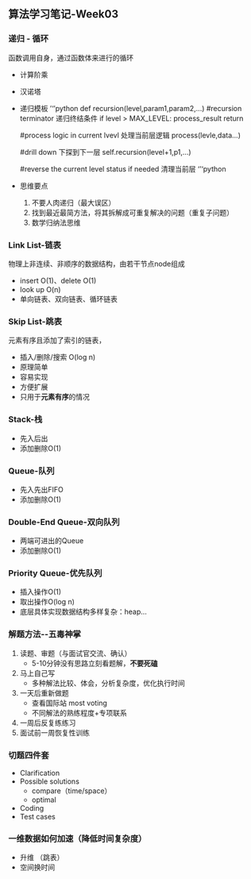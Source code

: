 ## 算法学习笔记-Week03

### 递归 - 循环
函数调用自身，通过函数体来进行的循环
* 计算阶乘
* 汉诺塔
* 递归模板
’‘’python
def recursion(level,param1,param2,...)
    #recursion terminator 递归终结条件
    if level > MAX_LEVEL:
        process_result
        return
    
    #process logic in current lvevl 处理当前层逻辑
    process(levle,data...)
    
    #drill down 下探到下一层
    self.recursion(level+1,p1,...)

    #reverse the current level status if needed 清理当前层
‘’‘python

* 思维要点
    1. 不要人肉递归（最大误区）
    2. 找到最近最简方法，将其拆解成可重复解决的问题（重复子问题）
    3. 数学归纳法思维


### Link List-链表
物理上非连续、非顺序的数据结构，由若干节点node组成
* insert O(1)、delete O(1)
* look up O(n)
* 单向链表、双向链表、循环链表

### Skip List-跳表
元素有序且添加了索引的链表，
* 插入/删除/搜索 O(log n)
* 原理简单
* 容易实现
* 方便扩展
* 只用于**元素有序**的情况

### Stack-栈
* 先入后出
* 添加删除O(1)

### Queue-队列
* 先入先出FIFO
* 添加删除O(1)

### Double-End Queue-双向队列
* 两端可进出的Queue
* 添加删除O(1)

### Priority Queue-优先队列
* 插入操作O(1)
* 取出操作O(log n) 
* 底层具体实现数据结构多样复杂：heap...

### 解题方法--五毒神掌
1. 读题、审题（与面试官交流、确认）
    * 5-10分钟没有思路立刻看题解，**不要死磕**
2. 马上自己写
    * 多种解法比较、体会，分析复杂度，优化执行时间
3. 一天后重新做题
    * 查看国际站 most voting
    * 不同解法的熟练程度+专项联系
4. 一周后反复练练习
5. 面试前一周恢复性训练

### 切题四件套
* Clarification
* Possible solutions
    * compare（time/space）
    * optimal
* Coding
* Test cases

### 一维数据如何加速（降低时间复杂度）
* 升维 （跳表）
* 空间换时间
